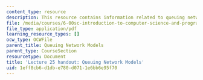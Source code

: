 ```yaml
---
content_type: resource
description: This resource contains information related to queuing network models.
file: /media/courses/6-00sc-introduction-to-computer-science-and-programming-spring-2011/1eff8cb6d1dbe780d0711e6bb6e95f70_MIT6_00SCS11_lec25.pdf
file_type: application/pdf
learning_resource_types: []
ocw_type: OCWFile
parent_title: Queuing Network Models
parent_type: CourseSection
resourcetype: Document
title: 'Lecture 25 handout: Queuing Network Models'
uid: 1eff8cb6-d1db-e780-d071-1e6bb6e95f70
---
```

